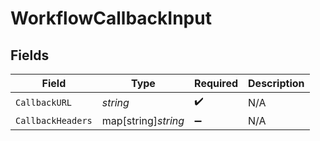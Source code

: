 # WorkflowCallbackInput


## Fields

| Field               | Type                | Required            | Description         |
| ------------------- | ------------------- | ------------------- | ------------------- |
| `CallbackURL`       | *string*            | :heavy_check_mark:  | N/A                 |
| `CallbackHeaders`   | map[string]*string* | :heavy_minus_sign:  | N/A                 |